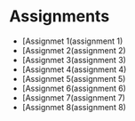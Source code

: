 # Assignments

* [Assignmet 1(assignment 1)
* [Assignmet 2(assignment 2)
* [Assignmet 3(assignment 3)
* [Assignmet 4(assignment 4)
* [Assignmet 5(assignment 5)
* [Assignmet 6(assignment 6)
* [Assignmet 7(assignment 7)
* [Assignmet 8(assignment 8)
